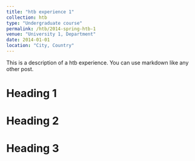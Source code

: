 ```yaml
---
title: "htb experience 1"
collection: htb
type: "Undergraduate course"
permalink: /htb/2014-spring-htb-1
venue: "University 1, Department"
date: 2014-01-01
location: "City, Country"
---
```


This is a description of a htb experience. You can use markdown like any other post.

Heading 1
======

Heading 2
======

Heading 3
======